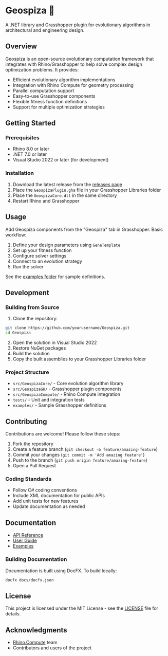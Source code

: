 # Geospiza 🧬

A .NET library and Grasshopper plugin for evolutionary algorithms in architectural and engineering design.

## Overview

Geospiza is an open-source evolutionary computation framework that integrates with Rhino/Grasshopper to help solve complex design optimization problems. It provides:

- Efficient evolutionary algorithm implementations
- Integration with Rhino Compute for geometry processing
- Parallel computation support
- Easy-to-use Grasshopper components
- Flexible fitness function definitions
- Support for multiple optimization strategies

## Getting Started

### Prerequisites

- Rhino 8.0 or later
- .NET 7.0 or later
- Visual Studio 2022 or later (for development)

### Installation

1. Download the latest release from the [releases page](releases)
2. Place the `GeospizaPlugin.gha` file in your Grasshopper Libraries folder
3. Place the `GeospizaCore.dll` in the same directory
4. Restart Rhino and Grasshopper

## Usage

Add Geospiza components from the "Geospiza" tab in Grasshopper. Basic workflow:

1. Define your design parameters using `GeneTemplate`
2. Set up your fitness function
3. Configure solver settings
4. Connect to an evolution strategy
5. Run the solver

See the [examples folder](examples) for sample definitions.

## Development

### Building from Source

1. Clone the repository:

```bash
git clone https://github.com/yourusername/Geospiza.git
cd Geospiza
```

2. Open the solution in Visual Studio 2022
3. Restore NuGet packages
4. Build the solution
5. Copy the built assemblies to your Grasshopper Libraries folder

### Project Structure

- `src/GeospizaCore/` - Core evolution algorithm library
- `src/GeospizaGH/` - Grasshopper plugin components
- `src/GeospizaCompute/` - Rhino Compute integration
- `tests/` - Unit and integration tests
- `examples/` - Sample Grasshopper definitions

## Contributing

Contributions are welcome! Please follow these steps:

1. Fork the repository
2. Create a feature branch (`git checkout -b feature/amazing-feature`)
3. Commit your changes (`git commit -m 'Add amazing feature'`)
4. Push to the branch (`git push origin feature/amazing-feature`)
5. Open a Pull Request

### Coding Standards

- Follow C# coding conventions
- Include XML documentation for public APIs
- Add unit tests for new features
- Update documentation as needed

## Documentation

- [API Reference](docs/api/index.md)
- [User Guide](docs/guide/index.md)
- [Examples](docs/examples/index.md)

### Building Documentation

Documentation is built using DocFX. To build locally:

```bash
docfx docs/docfx.json
```

## License

This project is licensed under the MIT License - see the [LICENSE](LICENSE) file for details.

## Acknowledgments

- [Rhino.Compute](https://github.com/mcneel/compute.rhino3d) team
- Contributors and users of the project

